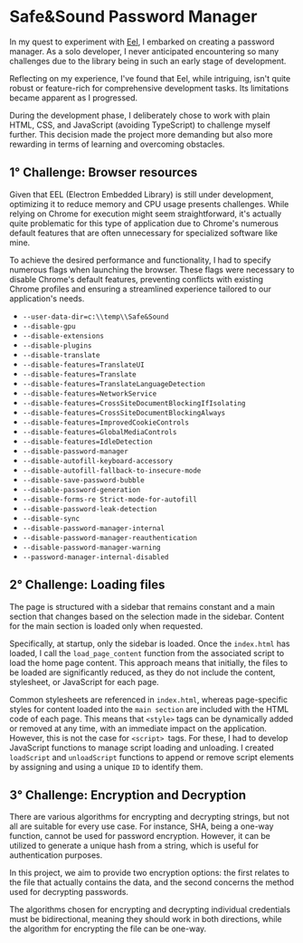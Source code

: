 # Safe&Sound Password Manager

In my quest to experiment with [Eel](https://github.com/python-eel/Eel), I embarked on creating a password manager. As a solo developer, I never anticipated encountering so many challenges due to the library being in such an early stage of development. 

Reflecting on my experience, I've found that Eel, while intriguing, isn't quite robust or feature-rich for comprehensive development tasks. Its limitations became apparent as I progressed.

During the development phase, I deliberately chose to work with plain HTML, CSS, and JavaScript (avoiding TypeScript) to challenge myself further. This decision made the project more demanding but also more rewarding in terms of learning and overcoming obstacles.

## 1° Challenge: Browser resources

Given that EEL (Electron Embedded Library) is still under development, optimizing it to reduce memory and CPU usage presents challenges. While relying on Chrome for execution might seem straightforward, it's actually quite problematic for this type of application due to Chrome's numerous default features that are often unnecessary for specialized software like mine.

To achieve the desired performance and functionality, I had to specify numerous flags when launching the browser. These flags were necessary to disable Chrome's default features, preventing conflicts with existing Chrome profiles and ensuring a streamlined experience tailored to our application's needs.

- `--user-data-dir=c:\\temp\\Safe&Sound`
- `--disable-gpu`
- `--disable-extensions`
- `--disable-plugins`
- `--disable-translate`
- `--disable-features=TranslateUI`
- `--disable-features=Translate`
- `--disable-features=TranslateLanguageDetection`
- `--disable-features=NetworkService`
- `--disable-features=CrossSiteDocumentBlockingIfIsolating`
- `--disable-features=CrossSiteDocumentBlockingAlways`
- `--disable-features=ImprovedCookieControls`
- `--disable-features=GlobalMediaControls`
- `--disable-features=IdleDetection`
- `--disable-password-manager`
- `--disable-autofill-keyboard-accessory`
- `--disable-autofill-fallback-to-insecure-mode`
- `--disable-save-password-bubble`
- `--disable-password-generation`
- `--disable-forms-re Strict-mode-for-autofill`
- `--disable-password-leak-detection`
- `--disable-sync`
- `--disable-password-manager-internal`
- `--disable-password-manager-reauthentication`
- `--disable-password-manager-warning`
- `--password-manager-internal-disabled`

## 2° Challenge: Loading files

The page is structured with a sidebar that remains constant and a main section that changes based on the selection made in the sidebar. Content for the main section is loaded only when requested. 

Specifically, at startup, only the sidebar is loaded. Once the `index.html` has loaded, I call the `load_page_content` function from the associated script to load the home page content. This approach means that initially, the files to be loaded are significantly reduced, as they do not include the content, stylesheet, or JavaScript for each page.

Common stylesheets are referenced in `index.html`, whereas page-specific styles for content loaded into the `main section` are included with the HTML code of each page. This means that `<style>` tags can be dynamically added or removed at any time, with an immediate impact on the application. However, this is not the case for `<script> `tags. For these, I had to develop JavaScript functions to manage script loading and unloading. I created `loadScript` and `unloadScript` functions to append or remove script elements by assigning and using a unique `ID` to identify them.

## 3° Challenge: Encryption and Decryption

There are various algorithms for encrypting and decrypting strings, but not all are suitable for every use case. For instance, SHA, being a one-way function, cannot be used for password encryption. However, it can be utilized to generate a unique hash from a string, which is useful for authentication purposes.

In this project, we aim to provide two encryption options: the first relates to the file that actually contains the data, and the second concerns the method used for decrypting passwords.

The algorithms chosen for encrypting and decrypting individual credentials must be bidirectional, meaning they should work in both directions, while the algorithm for encrypting the file can be one-way.
